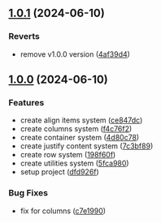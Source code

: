 

## [1.0.1](https://github.com/ismetkizgin/nvs-flexgrid/compare/1.0.0...v1.0.1) (2024-06-10)


### Reverts

* remove v1.0.0 version ([4af39d4](https://github.com/ismetkizgin/nvs-flexgrid/commit/4af39d408657122a31b0d5e0fe2bd5f4b922e4df))

## [1.0.0](https://github.com/ismetkizgin/nvs-flexgrid/compare/dfd926ffa2f5d155ac7063521620f0687122842f...1.0.0) (2024-06-10)


### Features

* create align items system ([ce847dc](https://github.com/ismetkizgin/nvs-flexgrid/commit/ce847dcf44c9c828558cc79272981768328e0f51))
* create columns system ([f4c76f2](https://github.com/ismetkizgin/nvs-flexgrid/commit/f4c76f2b8f865dafbe3131ab95e4dd2b23699ca5))
* create container system ([4d80c78](https://github.com/ismetkizgin/nvs-flexgrid/commit/4d80c7821a94a185e584cb0201f519a175e4eb73))
* create justify content system ([7c3bf89](https://github.com/ismetkizgin/nvs-flexgrid/commit/7c3bf8939c3eabffeffecac0bd7b8387fed9f2ac))
* create row system ([198f60f](https://github.com/ismetkizgin/nvs-flexgrid/commit/198f60fa9af0030001248a7f8f2916c7a8fb768a))
* create utilities system ([5fca980](https://github.com/ismetkizgin/nvs-flexgrid/commit/5fca980a4a36472747b1d8307c2a9818d03b95d8))
* setup project ([dfd926f](https://github.com/ismetkizgin/nvs-flexgrid/commit/dfd926ffa2f5d155ac7063521620f0687122842f))


### Bug Fixes

* fix for columns ([c7e1990](https://github.com/ismetkizgin/nvs-flexgrid/commit/c7e19908f3bb44febbf44ef5175cfb4d03325033))
